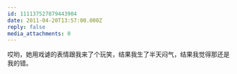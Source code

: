 ```yaml
---
id: 111137527879443904
date: 2011-04-20T13:57:00.000Z
reply: false
media_attachments: 0
---
```


哎哟，她用戏谑的表情跟我来了个玩笑，结果我生了半天闷气，结果我觉得那还是我的错。 ​​​​

